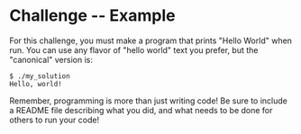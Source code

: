 # Challenge -- Example

For this challenge, you must make a program that prints "Hello World" when run.
You can use any flavor of "hello world" text you prefer, but the "canonical"
version is:

```
$ ./my_solution
Hello, world!
```

Remember, programming is more than just writing code! Be sure to include a
README file describing what you did, and what needs to be done for others to run
your code!
